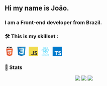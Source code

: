 ## Hi my name is João.
 ### I am a Front-end developer  from Brazil.
### :hammer_and_wrench: This is my skillset :
<div>
  <img src="https://github.com/devicons/devicon/blob/master/icons/html5/html5-original-wordmark.svg" title="HTML" alt="HTML" width="30" height="30"/>&nbsp;
   <img src="https://github.com/devicons/devicon/blob/master/icons/css3/css3-original.svg" title="CSS" alt="CSS" width="30" height="30"/>&nbsp;
   <img src="https://github.com/devicons/devicon/blob/master/icons/javascript/javascript-original.svg" title="JS" alt="JS" width="30" height="30"/>&nbsp;
  <img src="https://github.com/devicons/devicon/blob/master/icons/react/react-original-wordmark.svg" title="React" alt="React" width="30" height="30"/>&nbsp; 
   <img src="https://github.com/devicons/devicon/blob/master/icons/typescript/typescript-plain.svg" title="Typescript" alt="TypeScript" width="30" height="30"/>&nbsp
</div>

### 🤖 Stats
<div align="center">

  <img height="150em" src= "https://github-readme-stats.vercel.app/api?username=monezero&show_icons=true&theme=github_dark&include_all_commits=true&count_private=true" />
  <img height="150em" src="https://readme-stats.clckblog.space/api/top-langs/?username=monezero&layout=compact&langs_count=7&theme=github_dark"/>
    <img height="150em" src="https://github-readme-streak-stats.herokuapp.com/?user=monezero&theme=github-dark-blue"/>

</div>
